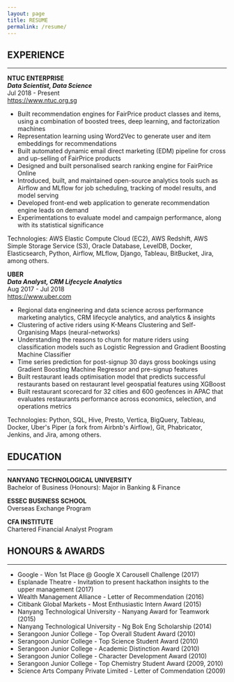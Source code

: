 ```yaml
---
layout: page
title: RESUME
permalink: /resume/
---
```


## EXPERIENCE
---
**NTUC ENTERPRISE**  
_**Data Scientist, Data Science**_  
Jul 2018 - Present  
https://www.ntuc.org.sg

- Built recommendation engines for FairPrice product classes and items, using a combination of boosted trees, deep learning, and factorization machines
- Representation learning using Word2Vec to generate user and item embeddings for recommendations
- Built automated dynamic email direct marketing (EDM) pipeline for cross and up-selling of FairPrice products
- Designed and built personalised search ranking engine for FairPrice Online
- Introduced, built, and maintained open-source analytics tools such as Airflow and MLflow for job scheduling, tracking of model results, and model serving
- Developed front-end web application to generate recommendation engine leads on demand
- Experimentations to evaluate model and campaign performance, along with its statistical significance

Technologies: AWS Elastic Compute Cloud (EC2), AWS Redshift, AWS Simple Storage Service (S3), Oracle Database, LevelDB, Docker, Elasticsearch, Python, Airflow, MLflow, Django, Tableau, BitBucket, Jira, among others.

**UBER**  
_**Data Analyst, CRM Lifecycle Analytics**_  
Aug 2017 - Jul 2018  
https://www.uber.com

- Regional data engineering and data science across performance marketing analytics, CRM lifecycle analytics, and analytics & insights
- Clustering of active riders using K-Means Clustering and Self-Organising Maps (neural-networks)
- Understanding the reasons to churn for mature riders using classification models such as Logistic Regression and Gradient Boosting Machine Classifier
- Time series prediction for post-signup 30 days gross bookings using Gradient Boosting Machine Regressor and pre-signup features
- Built restaurant leads optimisation model that predicts successful restaurants based on restaurant level geospatial features using XGBoost
- Built restaurant scorecard for 32 cities and 600 geofences in APAC that evaluates restaurants performance across economics, selection, and operations metrics

Technologies: Python, SQL, Hive, Presto, Vertica, BigQuery, Tableau, Docker, Uber's Piper (a fork from Airbnb's Airflow), Git, Phabricator, Jenkins, and Jira, among others.

## EDUCATION
---
**NANYANG TECHNOLOGICAL UNIVERSITY**  
Bachelor of Business (Honours): Major in Banking & Finance

**ESSEC BUSINESS SCHOOL**  
Overseas Exchange Program

**CFA INSTITUTE**  
Chartered Financial Analyst Program

## HONOURS & AWARDS
---
- Google - Won 1st Place @ Google X Carousell Challenge (2017)
- Esplanade Theatre - Invitation to present hackathon insights to the upper management (2017)
- Wealth Management Alliance - Letter of Recommendation (2016)
- Citibank Global Markets - Most Enthusiastic Intern Award (2015)
- Nanyang Technological University - Nanyang Award for Teamwork (2015)
- Nanyang Technological University - Ng Bok Eng Scholarship (2014)
- Serangoon Junior College - Top Overall Student Award (2010)
- Serangoon Junior College - Top Science Student Award (2010)
- Serangoon Junior College - Academic Distinction Award (2010)
- Serangoon Junior College - Character Development Award (2010)
- Serangoon Junior College - Top Chemistry Student Award (2009, 2010)
- Science Arts Company Private Limited - Letter of Commendation (2009)
